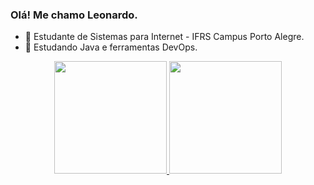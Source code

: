 ### Olá! Me chamo Leonardo.

- 🔭 Estudante de Sistemas para Internet - IFRS Campus Porto Alegre.
- 🌱 Estudando Java e ferramentas DevOps.
<div align="center">
  <a href="https://github.com/leonardogoandete">
  <img height="180em" src="https://github-readme-stats.vercel.app/api?username=leonardogoandete&show_icons=true&theme=dark&include_all_commits=true&count_private=true"/>
  <img height="180em" src="https://github-readme-stats.vercel.app/api/top-langs/?username=leonardogoandete&layout=compact&langs_count=7&theme=dark"/>
</div>
